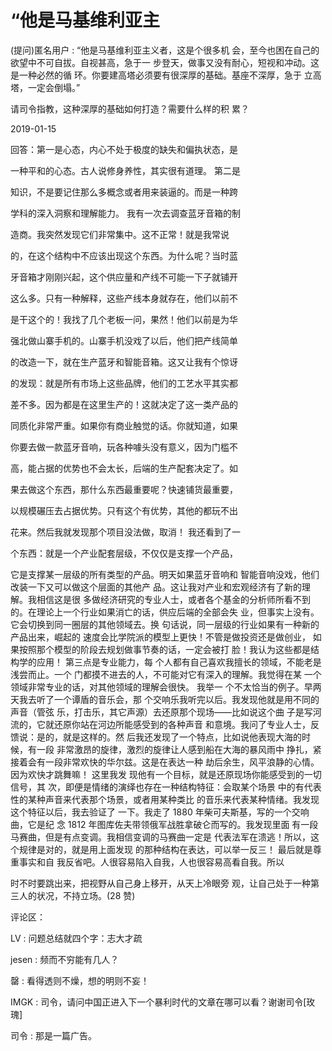 # “他是马基维利亚主

(提问)匿名用户 : “他是马基维利亚主义者，这是个很多机 会，至今也困在自己的欲望中不可自拔。自视甚高，急于一 步登天，做事又没有耐心，短视和冲动。这是一种必然的循 环。你要建高塔必须要有很深厚的基础。基座不深厚，急于 立高塔，一定会倒塌。”

请司令指教，这种深厚的基础如何打造？需要什么样的积 累？

2019-01-15

回答：第一是心态，内心不处于极度的缺失和偏执状态，是

一种平和的心态。古人说修身养性，其实很有道理。 第二是

知识，不是要记住那么多概念或者用来装逼的。而是一种跨

学科的深入洞察和理解能力。 我有一次去调查蓝牙音箱的制

造商。我突然发现它们非常集中。这不正常！就是我常说

的，在这个结构中不应该出现这个东西。为什么呢？当时蓝

牙音箱才刚刚兴起，这个供应量和产线不可能一下子就铺开

这么多。只有一种解释，这些产线本身就存在，他们以前不

是干这个的！我找了几个老板一问，果然！他们以前是为华

强北做山寨手机的。山寨手机没戏了以后，他们把产线简单

的改造一下，就在生产蓝牙和智能音箱。这又让我有个惊讶

的发现：就是所有市场上这些品牌，他们的工艺水平其实都

差不多。因为都是在这里生产的！这就决定了这一类产品的

同质化非常严重。如果你有商业触觉的话。你就知道，如果

你要去做一款蓝牙音响，玩各种噱头没有意义，因为门槛不

高，能占据的优势也不会太长，后端的生产配套决定了。如

果去做这个东西，那什么东西最重要呢？快速铺货最重要，

以规模碾压去占据优势。只有这个有优势，其他的都玩不出

花来。然后我就发现那个项目没法做，取消！ 我还看到了一

个东西：就是一个产业配套层级，不仅仅是支撑一个产品，

它是支撑某一层级的所有类型的产品。明天如果蓝牙音响和 智能音响没戏，他们改装一下又可以做这个层面的其他产 品。这让我对产业和宏观经济有了新的理解。我相信这是很 多做经济研究的专业人士，或者各个基金的分析师所看不到 的。在理论上一个行业如果消亡的话，供应后端的全部会失 业，但事实上没有。它会切换到同一圈层的其他领域去。换 句话说，同一层级的行业如果有一种新的产品出来，崛起的 速度会比学院派的模型上更快！不管是做投资还是做创业， 如果按照那个模型的阶段去规划做事节奏的话，一定会被打 脸！我认为这些都是结构学的应用！ 第三点是专业能力，每 个人都有自己喜欢我擅长的领域，不能老是浅尝而止。一个 门都摸不进去的人，不可能对它有深入的理解。我觉得在某 一个领域非常专业的话，对其他领域的理解会很快。 我举一 个不太恰当的例子。早两天我去听了一个谭盾的音乐会，那 个交响乐我听完以后。我发现他就是用不同的声音（管弦 乐，打击乐，其它声源）去还原那个现场——比如说这个曲 子是写河流的，它就还原你站在河边所能感受到的各种声音 和意境。我问了专业人士，反馈说：是的，就是这样的。然 后我还发现了一个特点，比如说他表现大海的时候，有一段 非常激昂的旋律，激烈的旋律让人感到船在大海的暴风雨中 挣扎，紧接着会有一段非常欢快的华尔兹。这是在表达一种 劫后余生，风平浪静的心情。因为欢快才跳舞嘛！ 这里我发 现他有一个目标，就是还原现场你能感受到的一切信号，其 次，即便是情绪的演绎也存在一种结构特征：会取某个场景 中的有代表性的某种声音来代表那个场景，或者用某种类比 的音乐来代表某种情绪。我发现这个特征以后，我去验证了 一下。我走了 1880 年柴可夫斯基，写的一个交响曲，它是纪 念 1812 年图库佐夫带领俄军战胜拿破仑而写的。我发现里面 有一段马赛曲，但是有点变调。我相信变调的马赛曲一定是 代表法军在溃逃！所以，这个规律是对的，就是用上面发现 的那种结构在表达，可以举一反三！ 最后就是尊重事实和自 我反省吧。人很容易陷入自我，人也很容易高看自我。所以

时不时要跳出来，把视野从自己身上移开，从天上冷眼旁 观，让自己处于一种第三人的状况，不持立场。(28 赞)

评论区：

LV : 问题总结就四个字：志大才疏

jesen : 频而不穷能有几人？

罄 : 看得透则不燥，想的明则不妄！

IMGK : 司令，请问中国正进入下一个暴利时代的文章在哪可以看？谢谢司令[玫瑰]

司令 : 那是一篇广告。